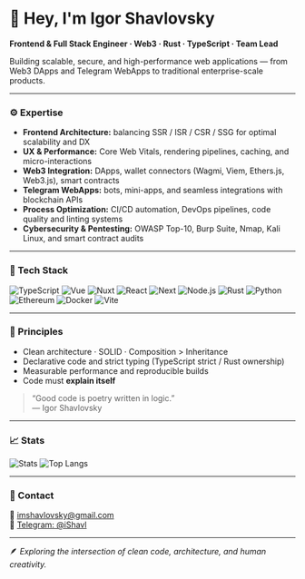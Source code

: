 # 👋 Hey, I'm Igor Shavlovsky

**Frontend & Full Stack Engineer · Web3 · Rust · TypeScript · Team Lead**

Building scalable, secure, and high-performance web applications — from Web3 DApps and Telegram WebApps to traditional enterprise-scale products.

---

### ⚙️ Expertise
- **Frontend Architecture:** balancing SSR / ISR / CSR / SSG for optimal scalability and DX  
- **UX & Performance:** Core Web Vitals, rendering pipelines, caching, and micro-interactions  
- **Web3 Integration:** DApps, wallet connectors (Wagmi, Viem, Ethers.js, Web3.js), smart contracts  
- **Telegram WebApps:** bots, mini-apps, and seamless integrations with blockchain APIs  
- **Process Optimization:** CI/CD automation, DevOps pipelines, code quality and linting systems  
- **Cybersecurity & Pentesting:** OWASP Top-10, Burp Suite, Nmap, Kali Linux, and smart contract audits  

---

### 🧰 Tech Stack
![TypeScript](https://img.shields.io/badge/TypeScript-3178C6?logo=typescript&logoColor=fff)
![Vue](https://img.shields.io/badge/Vue-42B883?logo=vue.js&logoColor=fff)
![Nuxt](https://img.shields.io/badge/Nuxt-00DC82?logo=nuxt.js&logoColor=000)
![React](https://img.shields.io/badge/React-61DAFB?logo=react&logoColor=000)
![Next](https://img.shields.io/badge/Next.js-000000?logo=next.js&logoColor=fff)
![Node.js](https://img.shields.io/badge/Node.js-339933?logo=node.js&logoColor=fff)
![Rust](https://img.shields.io/badge/Rust-000?logo=rust&logoColor=fff)
![Python](https://img.shields.io/badge/Python-3776AB?logo=python&logoColor=fff)
![Ethereum](https://img.shields.io/badge/Ethereum-3C3C3D?logo=ethereum&logoColor=fff)
![Docker](https://img.shields.io/badge/Docker-2496ED?logo=docker&logoColor=fff)
![Vite](https://img.shields.io/badge/Vite-646CFF?logo=vite&logoColor=fff)

---

### 🧠 Principles
- Clean architecture · SOLID · Composition > Inheritance  
- Declarative code and strict typing (TypeScript strict / Rust ownership)  
- Measurable performance and reproducible builds  
- Code must **explain itself**

> “Good code is poetry written in logic.”  
> — Igor Shavlovsky

---

### 📈 Stats
![Stats](https://github-readme-stats.vercel.app/api?username=iShavlovsky&show_icons=true&theme=transparent&hide_border=true)
![Top Langs](https://github-readme-stats.vercel.app/api/top-langs/?username=iShavlovsky&layout=compact&theme=transparent&hide_border=true)

---

### 💬 Contact
📧 [imshavlovsky@gmail.com](mailto:imshavlovsky@gmail.com)  
💬 [Telegram: @iShavl](https://t.me/iShavl)

---

🪶 _Exploring the intersection of clean code, architecture, and human creativity._
